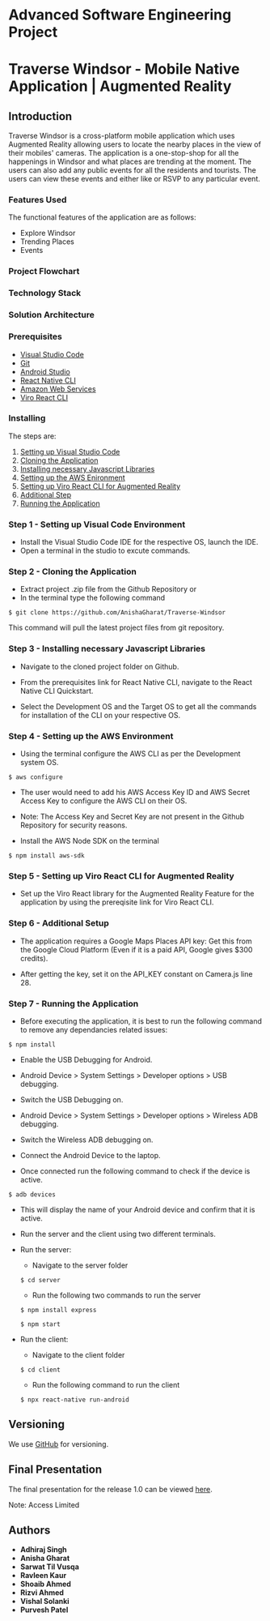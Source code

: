 # Advanced Software Engineering Project
# Traverse Windsor - Mobile Native Application | Augmented Reality

## Introduction
Traverse Windsor is a cross-platform mobile application which uses Augmented Reality allowing users to locate the nearby places in the view of their mobiles' cameras. The application is a one-stop-shop for all the happenings in Windsor and what places are trending at the moment. The users can also add any public events for all the residents and tourists. The users can view these events and either like or RSVP to any particular event.

### Features Used
The functional features of the application are as follows:
- Explore Windsor
- Trending Places 
- Events

### Project Flowchart

### Technology Stack

### Solution Architecture

### Prerequisites


- [Visual Studio Code](https://code.visualstudio.com/)
- [Git](https://git-scm.com/downloads)
- [Android Studio](https://developer.android.com/studio)
- [React Native CLI](https://reactnative.dev/docs/environment-setup)
- [Amazon Web Services](https://docs.aws.amazon.com/cli/latest/userguide/cli-configure-quickstart.html)
- [Viro React CLI](https://docs.viromedia.com/docs/quick-start)


### Installing

The steps are:
 1. [Setting up Visual Studio Code](#step-1---setting-up-visual-code-studio)
 2. [Cloning the Application](#step-2---cloning-the-application)
 3. [Installing necessary Javascript Libraries](#step-3---installing-necessary-Javascript-Libraries)
 4. [Setting up the AWS Enironment](#step-4---setting-up-the-aws-environment)
 5. [Setting up Viro React CLI for Augmented Reality](#step-5---setting-up-viro-react-cli-for-augmented-reality)
 6. [Additional Step](#step-6---additional-step)
 7. [Running the Application](#step-7---running-the-application)


### Step 1 - Setting up Visual Code Environment

- Install the Visual Studio Code IDE for the respective OS, launch the IDE.
- Open a terminal in the studio to excute commands.

### Step 2 - Cloning the Application

- Extract project .zip file from the Github Repository or
- In the terminal type the following command

```
$ git clone https://github.com/AnishaGharat/Traverse-Windsor 
```

This command will pull the latest project files from git repository.

### Step 3 - Installing necessary Javascript Libraries 


- Navigate to the cloned project folder on Github.

- From the prerequisites link for React Native CLI, navigate to the React Native CLI Quickstart.

- Select the Development OS and the Target OS to get all the commands for installation of the CLI on your respective OS.

### Step 4 - Setting up the AWS Environment 

- Using the terminal configure the AWS CLI as per the Development system OS.

```
$ aws configure
```
- The user would need to add his AWS Access Key ID and AWS Secret Access Key to configure the AWS CLI on their OS.

- Note: The Access Key and Secret Key are not present in the Github Repository for security reasons.

- Install the AWS Node SDK on the terminal

```
$ npm install aws-sdk
```

### Step 5 - Setting up Viro React CLI for Augmented Reality

- Set up the Viro React library for the Augmented Reality Feature for the application by using the prereqisite link for Viro React CLI.

### Step 6 - Additional Setup

- The application requires a Google Maps Places API key: Get this from the Google Cloud Platform (Even if it is a paid API, Google gives $300 credits).

- After getting the key, set it on the API_KEY constant on Camera.js line 28.

### Step 7 - Running the Application

- Before executing the application, it is best to run the following command to remove any dependancies related issues:

```
$ npm install
```
- Enable the USB Debugging for Android.

- Android Device > System Settings > Developer options > USB debugging.

- Switch the USB Debugging on.

- Android Device > System Settings > Developer options > Wireless ADB debugging.

- Switch the Wireless ADB debugging on.

- Connect the Android Device to the laptop.

- Once connected run the following command to check if the device is active.

```
$ adb devices
```
- This will display the name of your Android device and confirm that it is active.

- Run the server and the client using two different terminals.

- Run the server:
    - Navigate to the server folder

    ```
    $ cd server
    ``` 
    - Run the following two commands to run the server

    ```
    $ npm install express
    ``` 
    ```
    $ npm start
    ``` 
- Run the client:
    - Navigate to the client folder

    ```
    $ cd client
    ``` 
    - Run the following command to run the client

    ```
    $ npx react-native run-android
    ``` 
    
## Versioning

We use [GitHub](http://github.com/) for versioning. 

## Final Presentation

The final presentation for the release 1.0 can be viewed [here](https://www.canva.com/design/DAEmgTX0Vxc/dK4ouAphlPVlzorqX5hgWA/view?utm_content=DAEmgTX0Vxc&utm_campaign=designshare&utm_medium=link&utm_source=sharebutton#1).

Note: Access Limited

## Authors

* **Adhiraj Singh**
* **Anisha Gharat**
* **Sarwat Til Vusqa**
* **Ravleen Kaur**
* **Shoaib Ahmed**
* **Rizvi Ahmed**
* **Vishal Solanki**
* **Purvesh Patel**



